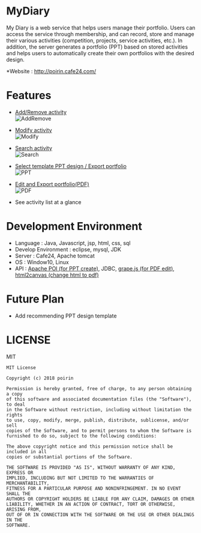 # MyDiary

My Diary is a web service that helps users manage their portfolio. Users can access the service through membership, and can record, store and manage their various activities (competition, projects, service activities, etc.). In addition, the server generates a portfolio (PPT) based on stored activities and helps users to automatically create their own portfolios with the desired design.

*Website : http://poirin.cafe24.com/

# Features
- <a href="https://github.com/poirin/doc/blob/master/mydiary/activityadddelete.gif">Add/Remove activity</a><br>
![AddRemove](https://github.com/poirin/doc/blob/master/mydiary/activityadddelete.gif)

- <a href="https://github.com/poirin/doc/blob/master/mydiary/activitymodify.gif">Modify activity</a><br>
![Modify](https://github.com/poirin/doc/blob/master/mydiary/activitymodify.gif)

- <a href="https://github.com/poirin/doc/blob/master/mydiary/activitysearch.gif">Search activity</a><br>
![Search](https://github.com/poirin/doc/blob/master/mydiary/activitysearch.gif)

- <a href="https://github.com/poirin/doc/blob/master/mydiary/ppt.gif">Select template PPT design / Export portfolio</a><br>
![PPT](https://github.com/poirin/doc/blob/master/mydiary/ppt.gif)

- <a href="https://github.com/poirin/doc/blob/master/mydiary/pdf.gif">Edit and Export portfolio(PDF)</a><br>
![PDF](https://github.com/poirin/doc/blob/master/mydiary/pdf.gif)

- See activity list at a glance<br>

# Development Environment
- Language : Java, Javascript, jsp, html, css, sql<br>
- Develop Environment : eclipse, mysql, JDK<br>
- Server : Cafe24, Apache tomcat<br>
- OS : Window10, Linux<br>
- API : <a href = https://github.com/apache/poi>Apache POI (for PPT create)</a>, JDBC, <a href = https://github.com/artf/grapesjs>grape.js (for PDF edit)</a>, <a href = https://github.com/niklasvh/html2canvas>html2canvas (change html to pdf)</a>

# Future Plan
- Add recommending PPT design template

# LICENSE
MIT
```
MIT License

Copyright (c) 2018 poirin

Permission is hereby granted, free of charge, to any person obtaining a copy
of this software and associated documentation files (the "Software"), to deal
in the Software without restriction, including without limitation the rights
to use, copy, modify, merge, publish, distribute, sublicense, and/or sell
copies of the Software, and to permit persons to whom the Software is
furnished to do so, subject to the following conditions:

The above copyright notice and this permission notice shall be included in all
copies or substantial portions of the Software.

THE SOFTWARE IS PROVIDED "AS IS", WITHOUT WARRANTY OF ANY KIND, EXPRESS OR
IMPLIED, INCLUDING BUT NOT LIMITED TO THE WARRANTIES OF MERCHANTABILITY,
FITNESS FOR A PARTICULAR PURPOSE AND NONINFRINGEMENT. IN NO EVENT SHALL THE
AUTHORS OR COPYRIGHT HOLDERS BE LIABLE FOR ANY CLAIM, DAMAGES OR OTHER
LIABILITY, WHETHER IN AN ACTION OF CONTRACT, TORT OR OTHERWISE, ARISING FROM,
OUT OF OR IN CONNECTION WITH THE SOFTWARE OR THE USE OR OTHER DEALINGS IN THE
SOFTWARE.
```
